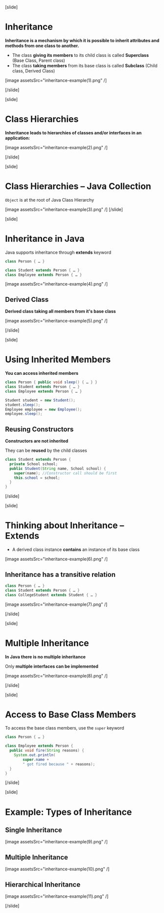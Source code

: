 [slide]
# Inheritance

**Inheritance is a mechanism by which it is possible to inherit attributes and methods from one class to another.**

- The class **giving its members** to its child class is called **Superclass** (Base Class, Parent class)
- The class **taking members** from its base class is called **Subclass** (Child class, Derived Class)

[image assetsSrc="inheritance-example(1).png" /]

[/slide]


[slide]
# Class Hierarchies

**Inheritance leads to hierarchies of classes and/or interfaces in an application:**

[image assetsSrc="inheritance-example(2).png" /]

[/slide]


[slide]
# Class Hierarchies – Java Collection

`Object` is at the root of Java Class Hierarchy

[image assetsSrc="inheritance-example(3).png" /]
[/slide]

[slide]
# Inheritance in Java

Java supports inheritance through **extends** keyword

```java
class Person { … }

class Student extends Person { … }
class Employee extends Person { … }
```
[image assetsSrc="inheritance-example(4).png" /]

## Derived Class

**Derived class taking all members from it's base class**

[image assetsSrc="inheritance-example(5).png" /]

[/slide]

[slide]
# Using Inherited Members

**You can access inherited members**

```java
class Person { public void sleep() { … } }
class Student extends Person { … }
class Employee extends Person { … }
```
```java
Student student = new Student();
student.sleep();
Employee employee = new Employee();
employee.sleep();
```

## Reusing Constructors

**Constructors are not inherited**

They can be **reused** by the child classes

```java
class Student extends Person {
  private School school;
  public Student(String name, School school) {
    super(name); //Constructor call should be first
    this.school = school;
  }
}
```
[/slide]

[slide]
# Thinking about Inheritance – Extends

- A derived class instance **contains** an instance of its base class

[image assetsSrc="inheritance-example(6).png" /]

## Inheritance has a transitive relation

```java
class Person { … }
class Student extends Person { … }
class CollegeStudent extends Student { … }
```

[image assetsSrc="inheritance-example(7).png" /]

[/slide]

[slide]
# Multiple Inheritance

**In Java there is no multiple inheritance**

Only **multiple interfaces can be implemented**

[image assetsSrc="inheritance-example(8).png" /]

[/slide]

[slide]
# Access to Base Class Members

To access the base class members, use the `super` keyword

```java
class Person { … }

class Employee extends Person { 
  public void fire(String reasons) { 
    System.out.println(
        super.name + 
        " got fired because " + reasons);
  }
}
```
[/slide]

[slide]
# Example: Types of Inheritance

## Single Inheritance

[image assetsSrc="inheritance-example(9).png" /]

## Multiple Inheritance


[image assetsSrc="inheritance-example(10).png" /]

## Hierarchical Inheritance


[image assetsSrc="inheritance-example(11).png" /]

[/slide]





